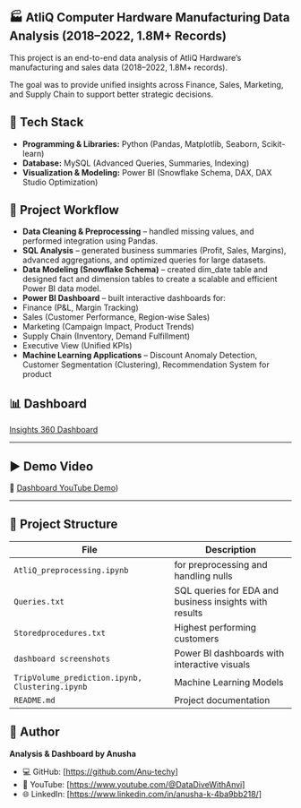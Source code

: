 ## 🏭 AtliQ Computer Hardware Manufacturing Data Analysis (2018–2022, 1.8M+ Records)

This project is an end-to-end data analysis of AtliQ Hardware’s manufacturing and sales data (2018–2022, 1.8M+ records).

The goal was to provide unified insights across Finance, Sales, Marketing, and Supply Chain to support better strategic decisions.

## 🔧 Tech Stack

- **Programming & Libraries:** Python (Pandas, Matplotlib, Seaborn, Scikit-learn)  
- **Database:** MySQL (Advanced Queries, Summaries, Indexing)  
- **Visualization & Modeling:** Power BI (Snowflake Schema, DAX, DAX Studio Optimization)  


## 📂 Project Workflow
- **Data Cleaning & Preprocessing** – handled missing values, and performed integration using Pandas.  
- **SQL Analysis** – generated business summaries (Profit, Sales, Margins), advanced aggregations, and optimized queries for large datasets.  
- **Data Modeling (Snowflake Schema)** – created dim_date table and designed fact and dimension tables to create a scalable and efficient Power BI data model.
-  **Power BI Dashboard** – built interactive dashboards for:
  - Finance (P&L, Margin Tracking)  
  - Sales (Customer Performance, Region-wise Sales)  
  - Marketing (Campaign Impact, Product Trends)  
  - Supply Chain (Inventory, Demand Fulfillment)  
  - Executive View (Unified KPIs)  
- **Machine Learning Applications** –  Discount Anomaly Detection, Customer Segmentation (Clustering), Recommendation System for product
 
  
## 📊 Dashboard 
[Insights 360 Dashboard](https://app.powerbi.com/groups/me/reports/03dcdab8-dd6a-414c-9ed4-7e6119702818/7d4b6744dc52fbf9f34e?experience=power-bi)

---

## ▶️ Demo Video
🎥 [Dashboard YouTube Demo](https://www.youtube.com/watch?v=gyXi7Qqxecs))  

---

##  📂 Project Structure

|         File                | Description |
|-----------------------------|-------------|
| `AtliQ_preprocessing.ipynb`       | for preprocessing and handling nulls |
| `Queries.txt` | SQL queries for EDA and business insights with results |
| `Storedprocedures.txt`      | Highest performing customers |
| `dashboard screenshots`  | Power BI dashboards with interactive visuals |
| `TripVolume_prediction.ipynb, Clustering.ipynb`  | Machine Learning Models |
| `README.md`                           | Project documentation |



## 👤 Author
**Analysis & Dashboard by Anusha**  
- 💻 GitHub: [https://github.com/Anu-techy]  
- 🎥 YouTube: [https://www.youtube.com/@DataDiveWithAnvi]  
- 🌐 LinkedIn: [https://www.linkedin.com/in/anusha-k-4ba9bb218/]  


